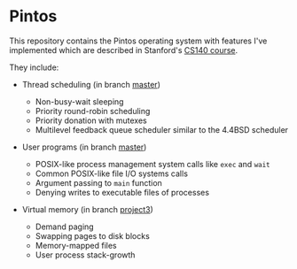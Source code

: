# Pintos

This repository contains the Pintos operating system with features I've implemented which are described
in Stanford's [CS140 course](https://web.stanford.edu/class/cs140/projects/pintos/pintos.html).

They include:

* Thread scheduling (in branch [master](https://github.com/saurvs/pintos/tree/master))
  * Non-busy-wait sleeping
  * Priority round-robin scheduling
  * Priority donation with mutexes
  * Multilevel feedback queue scheduler similar to the 4.4BSD scheduler
  
* User programs (in branch [master](https://github.com/saurvs/pintos/tree/master))
  * POSIX-like process management system calls like `exec` and `wait` 
  * Common POSIX-like file I/O systems calls
  * Argument passing to `main` function
  * Denying writes to executable files of processes
  
* Virtual memory (in branch [project3](https://github.com/saurvs/pintos/tree/project3))
  * Demand paging
  * Swapping pages to disk blocks
  * Memory-mapped files
  * User process stack-growth
